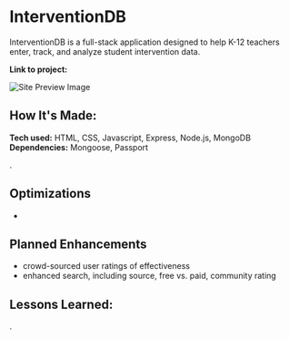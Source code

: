 # InterventionDB
InterventionDB is a full-stack application designed to help K-12 teachers enter, track, and analyze student intervention data.

**Link to project:** 

![Site Preview Image]()

## How It's Made:

**Tech used:** HTML, CSS, Javascript, Express, Node.js, MongoDB
**Dependencies:** Mongoose, Passport

.

## Optimizations

- 
## Planned Enhancements

- crowd-sourced user ratings of effectiveness
- enhanced search, including source, free vs. paid, community rating

## Lessons Learned:

.